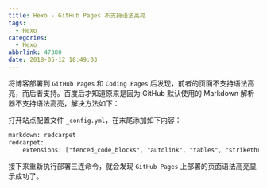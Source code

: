 ```yaml
---
title: Hexo - GitHub Pages 不支持语法高亮
tags:
  - Hexo
categories:
  - Hexo
abbrlink: 47380
date: 2018-05-12 18:49:03
---
```

将博客部署到 `GitHub Pages` 和 `Coding Pages` 后发现，前者的页面不支持语法高亮，而后者支持。百度后才知道原来是因为 GitHub 默认使用的 Markdown 解析器不支持语法高亮，解决方法如下：

打开站点配置文件 `_config.yml`，在末尾添加如下内容：

```html
markdown: redcarpet
redcarpet:
    extensions: ["fenced_code_blocks", "autolink", "tables", "strikethrough"]
```
<!-- more -->

接下来重新执行部署三连命令，就会发现 `GitHub Pages` 上部署的页面语法高亮显示成功了。